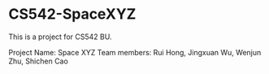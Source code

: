 # CS542-SpaceXYZ

This is a project for CS542 BU.

Project Name: Space XYZ
Team members: Rui Hong, Jingxuan Wu, Wenjun Zhu, Shichen Cao
